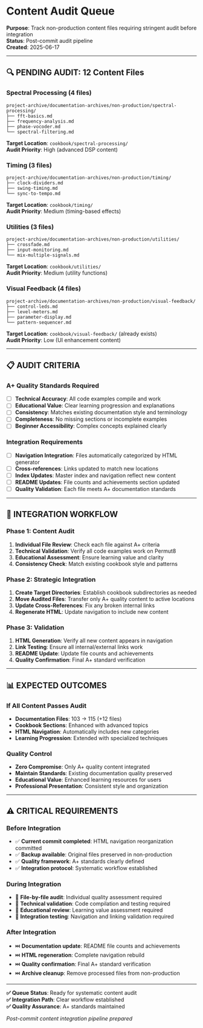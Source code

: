 # Content Audit Queue

**Purpose**: Track non-production content files requiring stringent audit before integration  
**Status**: Post-commit audit pipeline  
**Created**: 2025-06-17

---

## 🔍 PENDING AUDIT: 12 Content Files

### **Spectral Processing (4 files)**
```
project-archive/documentation-archives/non-production/spectral-processing/
├── fft-basics.md
├── frequency-analysis.md  
├── phase-vocoder.md
└── spectral-filtering.md
```
**Target Location**: `cookbook/spectral-processing/`  
**Audit Priority**: High (advanced DSP content)

### **Timing (3 files)**
```
project-archive/documentation-archives/non-production/timing/
├── clock-dividers.md
├── swing-timing.md
└── sync-to-tempo.md
```
**Target Location**: `cookbook/timing/`  
**Audit Priority**: Medium (timing-based effects)

### **Utilities (3 files)**
```
project-archive/documentation-archives/non-production/utilities/
├── crossfade.md
├── input-monitoring.md
└── mix-multiple-signals.md
```
**Target Location**: `cookbook/utilities/`  
**Audit Priority**: Medium (utility functions)

### **Visual Feedback (4 files)**
```
project-archive/documentation-archives/non-production/visual-feedback/
├── control-leds.md
├── level-meters.md
├── parameter-display.md
└── pattern-sequencer.md
```
**Target Location**: `cookbook/visual-feedback/` (already exists)  
**Audit Priority**: Low (UI enhancement content)

---

## 📋 AUDIT CRITERIA

### **A+ Quality Standards Required**
- [ ] **Technical Accuracy**: All code examples compile and work
- [ ] **Educational Value**: Clear learning progression and explanations
- [ ] **Consistency**: Matches existing documentation style and terminology
- [ ] **Completeness**: No missing sections or incomplete examples
- [ ] **Beginner Accessibility**: Complex concepts explained clearly

### **Integration Requirements**
- [ ] **Navigation Integration**: Files automatically categorized by HTML generator
- [ ] **Cross-references**: Links updated to match new locations
- [ ] **Index Updates**: Master index and navigation reflect new content
- [ ] **README Updates**: File counts and achievements section updated
- [ ] **Quality Validation**: Each file meets A+ documentation standards

---

## 🚀 INTEGRATION WORKFLOW

### **Phase 1: Content Audit**
1. **Individual File Review**: Check each file against A+ criteria
2. **Technical Validation**: Verify all code examples work on Permut8
3. **Educational Assessment**: Ensure learning value and clarity
4. **Consistency Check**: Match existing cookbook style and patterns

### **Phase 2: Strategic Integration**
1. **Create Target Directories**: Establish cookbook subdirectories as needed
2. **Move Audited Files**: Transfer only A+ quality content to active locations
3. **Update Cross-References**: Fix any broken internal links
4. **Regenerate HTML**: Update navigation to include new content

### **Phase 3: Validation**
1. **HTML Generation**: Verify all new content appears in navigation
2. **Link Testing**: Ensure all internal/external links work
3. **README Update**: Update file counts and achievements
4. **Quality Confirmation**: Final A+ standard verification

---

## 📊 EXPECTED OUTCOMES

### **If All Content Passes Audit**
- **Documentation Files**: 103 → 115 (+12 files)
- **Cookbook Sections**: Enhanced with advanced topics
- **HTML Navigation**: Automatically includes new categories
- **Learning Progression**: Extended with specialized techniques

### **Quality Control**
- **Zero Compromise**: Only A+ quality content integrated
- **Maintain Standards**: Existing documentation quality preserved  
- **Educational Value**: Enhanced learning resources for users
- **Professional Presentation**: Consistent style and organization

---

## ⚠️ CRITICAL REQUIREMENTS

### **Before Integration**
- ✅ **Current commit completed**: HTML navigation reorganization committed
- ✅ **Backup available**: Original files preserved in non-production
- ✅ **Quality framework**: A+ standards clearly defined
- ✅ **Integration protocol**: Systematic workflow established

### **During Integration**
- 🔄 **File-by-file audit**: Individual quality assessment required
- 🔄 **Technical validation**: Code compilation and testing required
- 🔄 **Educational review**: Learning value assessment required
- 🔄 **Integration testing**: Navigation and linking validation required

### **After Integration**
- ⏭️ **Documentation update**: README file counts and achievements
- ⏭️ **HTML regeneration**: Complete navigation rebuild
- ⏭️ **Quality confirmation**: Final A+ standard verification
- ⏭️ **Archive cleanup**: Remove processed files from non-production

---

**✅ Queue Status**: Ready for systematic content audit  
**✅ Integration Path**: Clear workflow established  
**✅ Quality Assurance**: A+ standards maintained  

*Post-commit content integration pipeline prepared*